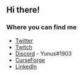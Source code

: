 ## Hi there!

### Where you can find me
- [Twitter](https://twitter.com/yunus1903dj)
- [Twitch](https://www.twitch.tv/yunus1903)
- [Discord](https://discord.com/users/84995878154166272) - Yunus#1903
- [CurseForge](https://www.curseforge.com/members/yunus1903/projects)
- [LinkedIn](https://www.linkedin.com/in/sogut-y/)
